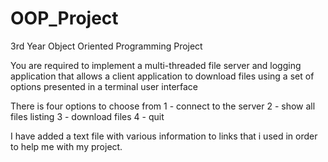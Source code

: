 # OOP_Project
3rd Year Object Oriented Programming Project

You are required to implement a multi-threaded file server and logging application that allows
a client application to download files using a set of options presented in a terminal user interface

There is four options to choose from
1 - connect to the server
2 - show all files listing
3 - download files
4 - quit

I have added a text file with various information to links that i used in order to help me with my project.

